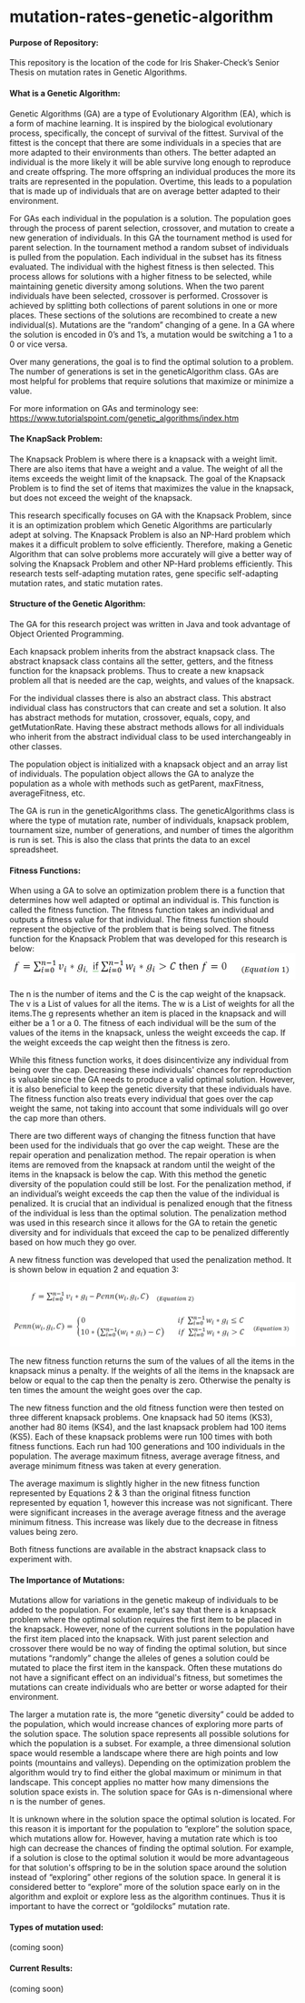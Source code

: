 # mutation-rates-genetic-algorithm

<h4>Purpose of Repository:</h4>
This repository is the location of the code for Iris Shaker-Check’s Senior Thesis on mutation rates in Genetic Algorithms. 

<h4>What is a Genetic Algorithm:</h4>
Genetic Algorithms (GA) are a type of Evolutionary Algorithm (EA), which is a form of machine learning. It is inspired by the biological evolutionary process, specifically, the concept of survival of the fittest. Survival of the fittest is the concept that there are some individuals in a species that are more adapted to their environments than others. The better adapted an individual is the more likely it will be able survive long enough to reproduce and create offspring. The more offspring an individual produces the more its traits are represented in the population. Overtime, this leads to a population that is made up of individuals that are on average better adapted to their environment. 

For GAs each individual in the population is a solution. The population goes through the process of parent selection, crossover, and mutation to create a new generation of individuals. In this GA the tournament method is used for parent selection. In the tournament method a random subset of individuals is pulled from the population. Each individual in the subset has its fitness evaluated. The individual with the highest fitness is then selected. This process allows for solutions with a higher fitness to be selected, while maintaining genetic diversity among solutions. When the two parent individuals have been selected, crossover is performed. Crossover is achieved by splitting both collections of parent solutions in one or more places. These sections of the solutions are recombined to create a new individual(s). Mutations are the “random” changing of a gene. In a GA where the solution is encoded in 0’s and 1’s, a mutation would be switching a 1 to a 0 or vice versa. 

Over many generations, the goal is to find the optimal solution to a problem. The number of generations is set in the geneticAlgorithm class. GAs are most helpful for problems that require solutions that maximize or minimize a value. 

For more information on GAs and terminology see: <a href="https://www.tutorialspoint.com/genetic_algorithms/index.htm"> https://www.tutorialspoint.com/genetic_algorithms/index.htm </a>

<h4>The KnapSack Problem:</h4>
The Knapsack Problem is where there is a knapsack with a weight limit. There are also items that have a weight and a value. The weight of all the items exceeds the weight limit of the knapsack. The goal of the Knapsack Problem is to find the set of items that maximizes the value in the knapsack, but does not exceed the weight of the knapsack. 

This research specifically focuses on GA with the Knapsack Problem, since it is an optimization problem which Genetic Algorithms are particularly adept at solving. The Knapsack Problem is also an NP-Hard problem which makes it a difficult problem to solve efficiently. Therefore, making a Genetic Algorithm that can solve problems more accurately will give a better way of solving the Knapsack Problem and other NP-Hard problems efficiently. This research tests self-adapting mutation rates, gene specific self-adapting mutation rates, and static mutation rates.

<h4>Structure of the Genetic Algorithm:</h4>
The GA for this research project was written in Java and took advantage of Object Oriented Programming. 

Each knapsack problem inherits from the abstract knapsack class. The abstract knapsack class contains all the setter, getters, and the fitness function for the knapsack problems. Thus to create a new knapsack problem all that is needed are the cap, weights, and values of the knapsack.

For the individual classes there is also an abstract class. This abstract individual class has constructors that can create and set a solution. It also has abstract methods for mutation, crossover, equals, copy, and getMutationRate. Having these abstract methods allows for all individuals who inherit from the abstract individual class to be used interchangeably in other classes. 

The population object is initialized with a knapsack object and an array list of individuals. The population object allows the GA to analyze the population as a whole with methods such as getParent, maxFitness, averageFitness, etc. 

The GA is run in the geneticAlgorithms class. The geneticAlgorithms class is where the type of mutation rate, number of individuals, knapsack problem, tournament size, number of generations, and number of times the algorithm is run is set. This is also the class that prints the data to an excel spreadsheet.

<h4>Fitness Functions: </h4>
When using a GA to solve an optimization problem there is a function that determines how well adapted or optimal an individual is. This function is called the fitness function. The fitness function takes an individual and outputs a fitness value for that individual. The fitness function should represent the objective of the problem that is being solved. The fitness function for the Knapsack Problem that was developed for this research is below:

<img src="./FitnessFunctionEquation1.png" alt="Equation 1"/>

The n is the number of items and the C is the cap weight of the knapsack.  The v is a List of values for all the items. The w is a List of weights for all the items.The g represents whether an item is placed in the knapsack and will either be a 1 or a 0. The fitness of each individual will be the sum of the values of the items in the knapsack, unless the weight exceeds the cap. If the weight exceeds the cap weight then the fitness is zero. 

While this fitness function works, it does disincentivize any individual from being over the cap. Decreasing these individuals' chances for reproduction is valuable since the GA needs to produce a valid optimal solution. However, it is also beneficial to keep the genetic diversity that these individuals have. The fitness function also treats every individual that goes over the cap weight the same, not taking into account that some individuals will go over the cap more than others. 

There are two different ways of changing the fitness function that have been used for the individuals that go over the cap weight. These are the repair operation and penalization method. The repair operation is when items are removed from the knapsack at random until the weight of the items in the knapsack is below the cap. With this method the genetic diversity of the population could still be lost. For the penalization method, if an individual’s weight exceeds the cap then the value of the individual is penalized. It is crucial that an individual is penalized enough that the fitness of the individual is less than the optimal solution. The penalization method was used in this research since it allows for the GA to retain the genetic diversity and for individuals that exceed the cap to be penalized differently based on how much they go over. 

A new fitness function was developed that used the penalization method. It is shown below in equation 2 and equation 3:

<img src="./FitnessFunctionEquation2&3.png" alt="Equation 2 and 3"/>

The new fitness function returns the sum of the values of all the items in the knapsack minus a penalty. If the weights of all the items in the knapsack are below or equal to the cap then the penalty is zero. Otherwise the penalty is ten times the amount the weight goes over the cap.

The new fitness function and the old fitness function were then tested on three different knapsack problems. One knapsack had 50 items (KS3), another had 80 items (KS4), and the last knapsack problem had 100 items (KS5). Each of these knapsack problems were run 100 times with both fitness functions. Each run had 100 generations and 100 individuals in the population. The average maximum fitness, average average fitness, and average minimum fitness was taken at every generation. 

The average maximum is slightly higher in the new fitness function represented by Equations 2 & 3 than the original fitness function represented by equation 1, however this increase was not significant. There were significant increases in the average average fitness and the average minimum fitness. This increase was likely due to the decrease in fitness values being zero. 

Both fitness functions are available in the abstract knapsack class to experiment with.


<h4>The Importance of Mutations: </h4>
Mutations allow for variations in the genetic makeup of individuals to be added to the population. For example, let's say that there is a knapsack problem where the optimal solution requires the first item to be placed in the knapsack. However, none of the current solutions in the population have the first item placed into the knapsack. With just parent selection and crossover there would be no way of finding the optimal solution, but since mutations “randomly” change the alleles of genes a solution could be mutated to place the first item in the kanspack. Often these mutations do not have a significant effect on an individual's fitness, but sometimes the mutations can create individuals who are better or worse adapted for their environment. 

The larger a mutation rate is, the more “genetic diversity” could be added to the population, which would increase chances of exploring more parts of the solution space. The solution space represents all possible solutions for which the population is a subset. For example, a three dimensional solution space would resemble a landscape where there are high points and low points (mountains and valleys). Depending on the optimization problem the algorithm would try to find either the global maximum or minimum in that landscape. This concept applies no matter how many dimensions the solution space exists in. The solution space for GAs is n-dimensional where n is the number of genes. 

It is unknown where in the solution space the optimal solution is located. For this reason it is important for the population to “explore” the solution space, which mutations allow for. However, having a mutation rate which is too high can decrease the chances of finding the optimal solution. For example, if a solution is close to the optimal solution it would be more advantageous for that solution's offspring to be in the solution space around the solution instead of “exploring” other regions of the solution space. In general it is considered better to “explore” more of the solution space early on in the algorithm and exploit or explore less as the algorithm continues. Thus it is important to have the correct or “goldilocks” mutation rate.

<h4>Types of mutation used: </h4>
<p>(coming soon)</p>

<h4>Current Results: </h4>
(coming soon)
